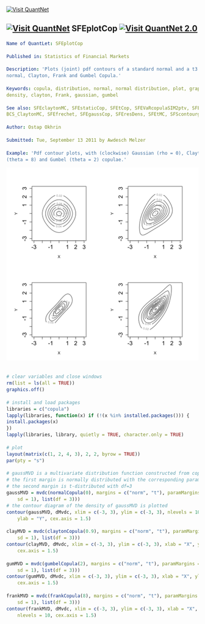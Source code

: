 
[<img src="https://github.com/QuantLet/Styleguide-and-Validation-procedure/blob/master/pictures/banner.png" alt="Visit QuantNet">](http://quantlet.de/index.php?p=info)

## [<img src="https://github.com/QuantLet/Styleguide-and-Validation-procedure/blob/master/pictures/qloqo.png" alt="Visit QuantNet">](http://quantlet.de/) **SFEplotCop** [<img src="https://github.com/QuantLet/Styleguide-and-Validation-procedure/blob/master/pictures/QN2.png" width="60" alt="Visit QuantNet 2.0">](http://quantlet.de/d3/ia)

```yaml
Name of QuantLet: SFEplotCop

Published in: Statistics of Financial Markets

Description: 'Plots (joint) pdf contours of a standard normal and a t3 distributed variable with
normal, Clayton, Frank and Gumbel Copula.'

Keywords: copula, distribution, normal, normal distribution, plot, graphical representation, pdf,
density, clayton, Frank, gaussian, gumbel

See also: SFEclaytonMC, SFEstaticCop, SFEtCop, SFEVaRcopulaSIM2ptv, SFEArchCopDensity,
BCS_ClaytonMC, SFEfrechet, SFEgaussCop, SFEresDens, SFEtMC, SFScontourgumbel, SFEgaussCop

Author: Ostap Okhrin

Submitted: Tue, September 13 2011 by Awdesch Melzer

Example: 'Pdf contour plots, with (clockwise) Gaussian (rho = 0), Clayton (theta = 0.9), Frank
(theta = 8) and Gumbel (theta = 2) copulae.'
```

![Picture1](SFEplotCop-1.png)


```r

# clear variables and close windows
rm(list = ls(all = TRUE))
graphics.off()

# install and load packages
libraries = c("copula")
lapply(libraries, function(x) if (!(x %in% installed.packages())) {
install.packages(x)
})
lapply(libraries, library, quietly = TRUE, character.only = TRUE)

# plot
layout(matrix(c(1, 2, 4, 3), 2, 2, byrow = TRUE))
par(pty = "s")

# gaussMVD is a multivariate distribution function constructed from copulas
# the first margin is normally distributed with the corresponding parameters
# the second margin is t-distributed with df=3
gaussMVD = mvdc(normalCopula(0), margins = c("norm", "t"), paramMargins = list(list(mean = 0, 
    sd = 1), list(df = 3)))
# the contour diagram of the density of gaussMVD is plotted
contour(gaussMVD, dMvdc, xlim = c(-3, 3), ylim = c(-3, 3), nlevels = 10, xlab = "X", 
    ylab = "Y", cex.axis = 1.5)

clayMVD = mvdc(claytonCopula(0.9), margins = c("norm", "t"), paramMargins = list(list(mean = 0, 
    sd = 1), list(df = 3)))
contour(clayMVD, dMvdc, xlim = c(-3, 3), ylim = c(-3, 3), xlab = "X", ylab = "Y", 
    cex.axis = 1.5)

gumMVD = mvdc(gumbelCopula(2), margins = c("norm", "t"), paramMargins = list(list(mean = 0, 
    sd = 1), list(df = 3)))
contour(gumMVD, dMvdc, xlim = c(-3, 3), ylim = c(-3, 3), xlab = "X", ylab = "Y", 
    cex.axis = 1.5)

frankMVD = mvdc(frankCopula(8), margins = c("norm", "t"), paramMargins = list(list(mean = 0, 
    sd = 1), list(df = 3)))
contour(frankMVD, dMvdc, xlim = c(-3, 3), ylim = c(-3, 3), xlab = "X", ylab = "Y", 
    nlevels = 10, cex.axis = 1.5)

```

